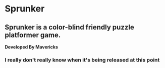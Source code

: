 # Sprunker
## Sprunker is a color-blind friendly puzzle platformer game. 

**Developed By Mavericks**

### I really don't really know when it's being released at this point

